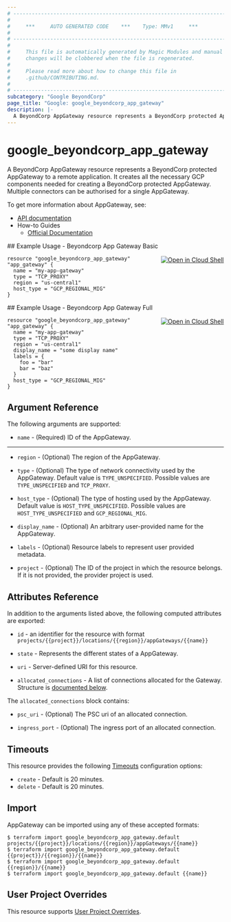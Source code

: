 ```yaml
---
# ----------------------------------------------------------------------------
#
#     ***     AUTO GENERATED CODE    ***    Type: MMv1     ***
#
# ----------------------------------------------------------------------------
#
#     This file is automatically generated by Magic Modules and manual
#     changes will be clobbered when the file is regenerated.
#
#     Please read more about how to change this file in
#     .github/CONTRIBUTING.md.
#
# ----------------------------------------------------------------------------
subcategory: "Google BeyondCorp"
page_title: "Google: google_beyondcorp_app_gateway"
description: |-
  A BeyondCorp AppGateway resource represents a BeyondCorp protected AppGateway to a remote application.
---
```


# google\_beyondcorp\_app\_gateway

A BeyondCorp AppGateway resource represents a BeyondCorp protected AppGateway to a remote application. It creates 
all the necessary GCP components needed for creating a BeyondCorp protected AppGateway. Multiple connectors can be 
authorised for a single AppGateway.


To get more information about AppGateway, see:

* [API documentation](https://cloud.google.com/beyondcorp/docs/reference/rest#rest-resource:-v1.projects.locations.appgateways)
* How-to Guides
    * [Official Documentation](https://cloud.google.com/beyondcorp-enterprise/docs/enable-app-connector)

<div class = "oics-button" style="float: right; margin: 0 0 -15px">
  <a href="https://console.cloud.google.com/cloudshell/open?cloudshell_git_repo=https%3A%2F%2Fgithub.com%2Fterraform-google-modules%2Fdocs-examples.git&cloudshell_working_dir=beyondcorp_app_gateway_basic&cloudshell_image=gcr.io%2Fgraphite-cloud-shell-images%2Fterraform%3Alatest&open_in_editor=main.tf&cloudshell_print=.%2Fmotd&cloudshell_tutorial=.%2Ftutorial.md" target="_blank">
    <img alt="Open in Cloud Shell" src="//gstatic.com/cloudssh/images/open-btn.svg" style="max-height: 44px; margin: 32px auto; max-width: 100%;">
  </a>
</div>
## Example Usage - Beyondcorp App Gateway Basic


```hcl
resource "google_beyondcorp_app_gateway" "app_gateway" {
  name = "my-app-gateway"
  type = "TCP_PROXY"
  region = "us-central1"
  host_type = "GCP_REGIONAL_MIG"
}
```
<div class = "oics-button" style="float: right; margin: 0 0 -15px">
  <a href="https://console.cloud.google.com/cloudshell/open?cloudshell_git_repo=https%3A%2F%2Fgithub.com%2Fterraform-google-modules%2Fdocs-examples.git&cloudshell_working_dir=beyondcorp_app_gateway_full&cloudshell_image=gcr.io%2Fgraphite-cloud-shell-images%2Fterraform%3Alatest&open_in_editor=main.tf&cloudshell_print=.%2Fmotd&cloudshell_tutorial=.%2Ftutorial.md" target="_blank">
    <img alt="Open in Cloud Shell" src="//gstatic.com/cloudssh/images/open-btn.svg" style="max-height: 44px; margin: 32px auto; max-width: 100%;">
  </a>
</div>
## Example Usage - Beyondcorp App Gateway Full


```hcl
resource "google_beyondcorp_app_gateway" "app_gateway" {
  name = "my-app-gateway"
  type = "TCP_PROXY"
  region = "us-central1"
  display_name = "some display name"
  labels = {
    foo = "bar"
    bar = "baz"
  }
  host_type = "GCP_REGIONAL_MIG"
}
```

## Argument Reference

The following arguments are supported:


* `name` -
  (Required)
  ID of the AppGateway.


- - -


* `region` -
  (Optional)
  The region of the AppGateway.

* `type` -
  (Optional)
  The type of network connectivity used by the AppGateway.
  Default value is `TYPE_UNSPECIFIED`.
  Possible values are `TYPE_UNSPECIFIED` and `TCP_PROXY`.

* `host_type` -
  (Optional)
  The type of hosting used by the AppGateway.
  Default value is `HOST_TYPE_UNSPECIFIED`.
  Possible values are `HOST_TYPE_UNSPECIFIED` and `GCP_REGIONAL_MIG`.

* `display_name` -
  (Optional)
  An arbitrary user-provided name for the AppGateway.

* `labels` -
  (Optional)
  Resource labels to represent user provided metadata.

* `project` - (Optional) The ID of the project in which the resource belongs.
    If it is not provided, the provider project is used.


## Attributes Reference

In addition to the arguments listed above, the following computed attributes are exported:

* `id` - an identifier for the resource with format `projects/{{project}}/locations/{{region}}/appGateways/{{name}}`

* `state` -
  Represents the different states of a AppGateway.

* `uri` -
  Server-defined URI for this resource.

* `allocated_connections` -
  A list of connections allocated for the Gateway.
  Structure is [documented below](#nested_allocated_connections).


<a name="nested_allocated_connections"></a>The `allocated_connections` block contains:

* `psc_uri` -
  (Optional)
  The PSC uri of an allocated connection.

* `ingress_port` -
  (Optional)
  The ingress port of an allocated connection.

## Timeouts

This resource provides the following
[Timeouts](/docs/configuration/resources.html#timeouts) configuration options:

- `create` - Default is 20 minutes.
- `delete` - Default is 20 minutes.

## Import


AppGateway can be imported using any of these accepted formats:

```
$ terraform import google_beyondcorp_app_gateway.default projects/{{project}}/locations/{{region}}/appGateways/{{name}}
$ terraform import google_beyondcorp_app_gateway.default {{project}}/{{region}}/{{name}}
$ terraform import google_beyondcorp_app_gateway.default {{region}}/{{name}}
$ terraform import google_beyondcorp_app_gateway.default {{name}}
```

## User Project Overrides

This resource supports [User Project Overrides](https://registry.terraform.io/providers/hashicorp/google/latest/docs/guides/provider_reference#user_project_override).
